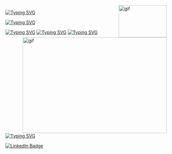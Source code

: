 <img src="https://user-images.githubusercontent.com/74038190/212907136-ec9af589-900e-4b4a-b3af-9be893afb549.png" align="right" alt="gif" width="150" height="100">

[![Typing SVG](https://readme-typing-svg.herokuapp.com?font=Fira+Code&size=35&duration=4000&pause=500&color=8D1FF7&background=FF1EFD00&multiline=true&width=300&lines=%E2%84%8D%F0%9D%95%9A+%F0%9D%95%A5%F0%9D%95%99%F0%9D%95%96%F0%9D%95%A3%F0%9D%95%96%2C%F0%9F%91%8B)](https://git.io/typing-svg)

[![Typing SVG](https://readme-typing-svg.herokuapp.com?font=Fira+Code&size=27&pause=4000&color=8D1FF7&background=FF1EFD00&multiline=true&width=800&lines=%F0%9D%95%80'%F0%9D%95%9E+%F0%9D%94%B8%F0%9D%95%A3%F0%9D%95%A4%F0%9D%95%96%F0%9D%95%9F%F0%9D%95%9A%F0%9D%95%AA%2C+%F0%9D%95%92+%F0%9D%95%94%F0%9D%95%AA%F0%9D%95%93%F0%9D%95%96%F0%9D%95%A3%F0%9D%95%A4%F0%9D%95%96%F0%9D%95%94%F0%9D%95%A6%F0%9D%95%A3%F0%9D%95%9A%F0%9D%95%A5%F0%9D%95%AA+%F0%9D%95%A4%F0%9D%95%A1%F0%9D%95%96%F0%9D%95%94%F0%9D%95%9A%F0%9D%95%92%F0%9D%95%9D%F0%9D%95%9A%F0%9D%95%A4%F0%9D%95%A5+%F0%9D%95%92%F0%9D%95%9F%F0%9D%95%95+%F0%9D%95%96%F0%9D%95%9F%F0%9D%95%A5%F0%9D%95%99%F0%9D%95%A6%F0%9D%95%A4%F0%9D%95%9A%F0%9D%95%92%F0%9D%95%A4%F0%9D%95%A5)](https://git.io/typing-svg)



 
<img src="https://user-images.githubusercontent.com/74038190/225813708-98b745f2-7d22-48cf-9150-083f1b00d6c9.gif" align="right" alt="gif" width="450" height="300">

[![Typing SVG](https://readme-typing-svg.herokuapp.com?font=Fira+Code&size=25&duration=1&color=8D1FF7&background=FF1EFD00&multiline=true&repeat=false&width=300&lines=WHOAMI%3A)](https://git.io/typing-svg#gh-dark-mode-only)
[![Typing SVG](https://readme-typing-svg.herokuapp.com?font=Fira+Code&duration=1&color=8D1FF7&background=FF1EFD00&multiline=true&repeat=false&width=300&lines=-+Penetration+Tester)](https://git.io/typing-svg#gh-dark-mode-only)
[![Typing SVG](https://readme-typing-svg.herokuapp.com?font=Fira+Code&duration=1&color=8D1FF7&background=FF1EFD00&multiline=true&repeat=false&width=300&lines=-+DFIR+specialist)](https://git.io/typing-svg#gh-dark-mode-only)
[![Typing SVG](https://readme-typing-svg.herokuapp.com?font=Fira+Code&duration=1&color=8D1FF7&background=FF1EFD00&multiline=true&repeat=false&width=300&lines=-+Python+enjoyer)](https://git.io/typing-svg#gh-dark-mode-only)


<a href="https://www.linkedin.com/in/poblaguev-tot/">
 <img src="https://img.shields.io/badge/LinkedIn-blue?style=for-the-badge&logo=linkedin&logoColor=white" alt="LinkedIn Badge"/>
</a>
